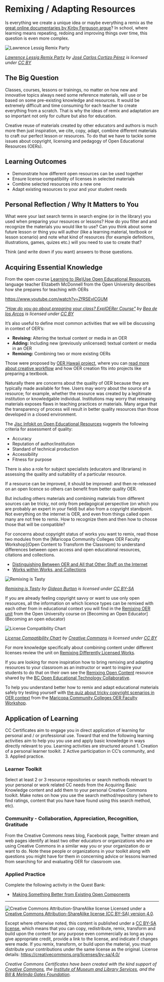 # Remixing / Adapting Resources

Is everything we create a unique idea or maybe everything a remix as the [great online documentaries by Kirby Ferguson argue](http://everythingisaremix.info/watch-the-series/)? In school, where learning means repeating, redoing and improving things over time, this question is even more complex. 

![Lawrence Lessig Remix Party](https://github.com/creativecommons/cc-cert-edu/blob/master/images/teachers/remix-party.jpg "Lawrence Lessig Remix Party")

*[Lawrence Lessig Remix Party](https://flickr.com/photos/josek/2985192607 "Lawrence Lessig Remix Party") by [José Carlos Cortizo Pérez](https://flickr.com/people/josek) is licensed under [CC BY](https://creativecommons.org/licenses/by/2.0/)*

## The Big Question

Classes, courses, lessons or trainings, no matter on how new and innovative topics always need some reference materials, will use or be based on some pre-existing knowledge and resources. It would be extremely difficult and time consuming for each teacher to create everything from a scratch. That is why the ideas of remix and adaptation are so important not only for culture but also for education.

Creative reuse of materials created by other educators and authors is much more then just inspiration, we cite, copy, adapt, combine different materials to craft our perfect lesson or resources. To do that we have to tackle some issues about copyright, licensing and pedagogy of Open Educational Resources (OERs).

## Learning Outcomes

* Demonstrate how different open resources can be used together
* Ensure license compatibility of licenses in selected materials
* Combine selected resources into a new one
* Adapt existing resources to your and your student needs


## Personal Reflection / Why It Matters to You  
  
What were your last search terms in search engine (or in the library) you used when preparing your resources or lessons? How do you filter and and recognize the materials you would like to use? Can you think about some future lesson or thing you will author (like a learning material, textbook or lesson scenario) and note what kind of resources (for example definitions, illustrations, games, quizes etc.) will you need to use to create that?

Think (and write down if you want) answers to those questions. 



## Acquiring Essential Knowledge 

From the open course [Learning to (Re)Use Open Educational Resources](http://www.exploerercourse.org/), language teacher Elizabeth McDonnell from the Open University describes how she prepares for teaching with OERs

https://www.youtube.com/watch?v=ZfRSEvlCGUM

*["How do you go about preparing your class? ExplOERer Course"](https://www.youtube.com/watch?v=ZfRSEvlCGUM) by [Bea de los Arcos](https://www.youtube.com/channel/UCGk2P9Eg7bfBkA9xyO6Z-sA) is licensed under [CC BY](https://creativecommons.org/licenses/by/3.0)*


It’s also useful to define most common activities that we will be discussing in context of OER’s:

* **Revising:** Altering the textual content or media in an OER 
* **Adding:** Including new (previously unlicensed) textual content or media in an OER
* **Remixing:** Combining two or more existing OERs

Those were proposed by [OER Hawaii project](https://oer.hawaii.edu/), where you can [read more about creative workflow](https://oer.hawaii.edu/tag/remixing/) and how OER creation fits into projects like preparing a textbook.  

Naturally there are concerns about the quality of OER because they are typically made available for free. Users may worry about the source of a resource; for example, whether the resource was created by a legitimate institution or knowledgable individual. Institutions may worry that releasing materials exposes flaws in teaching practices or materials. Many argue that the transparency of process will result in better quality resources than those developed in a closed environment.

The [Jisc Infokit on Open Educational Resources](https://www.jisc.ac.uk/guides/open-educational-resources/quality-considerations) suggests the following criteria for assessment of quality:

* Accuracy
* Reputation of author/institution
* Standard of technical production
* Accessibility
* Fitness for purpose

There is also a role for subject specialists (educators and librarians) in assessing the quality and suitability of a particular resource.

If a resource can be improved, it should be improved: and then re-released on an open licence so others can benefit from better quality OER.

But including others materials and combining materials from different sources can be tricky, not only from pedagogical perspective (on which you are probably an expert in your field) but also from a copyright standpoint. Not everything on the internet is OER, and even from things called open many are not free to remix. How to recognize them and then how to choose those that will be compatible? 

For concerns about copyright status of works you want to remix, read those two modules from the [Maricopa Community Colleges OER Faculty Workshop](Open Content to Transform the Classroom) to understand differences between open access and open educational resources, citations and collections.

* [Distinguishing Between OER and All that Other Stuff on the Internet](https://maricopa.instructure.com/courses/805732/pages/distinguishing-between-oer-and-all-that-other-stuff-on-the-internet?module_item_id=5096076)
* [Works within Works, and Collections](https://maricopa.instructure.com/courses/805732/pages/works-within-works-and-collections?module_item_id=5220365)

![Remixing is Tasty](https://github.com/creativecommons/cc-cert-edu/blob/master/images/teachers/remixing-tasty.jpg "Remixing is Tasty")

*[Remixing is Tasty](https://flickr.com/photos/wakingtiger/3156791341 "Remixing is Tasty") by [Gideon Burton](https://flickr.com/people/wakingtiger) is licensed under [CC BY-SA](https://creativecommons.org/licenses/by-sa/2.0/)*
 
If you are already feeling copyright savvy or want to use only open resources, all the information on which licence types can be remixed with each other from in educational context you will find in the [Remixing OER unit](http://www.open.edu/openlearnworks/mod/oucontent/view.php?id=82520&section=2 ) from the Open University course on [Becoming an Open Educator](Becoming an open educator)

![License Compatibility Chart](https://github.com/creativecommons/cc-cert-core/blob/master/images/licenses/license-compatibility-chart.jpg "License Compatibility Chart")

*[License Compatibility Chart](https://wiki.creativecommons.org/wiki/Wiki/cc_license_compatibility) by [Creative Commons](https://creativecommons.org/) is licensed under [CC BY](https://creativecommons.org/licenses/by/4.0/)*

For more knowledge specifically about combining content under different licenses review the unit on [Remixing Differently Licensed Works](../licenses/remixed.md).

If you are looking for more inspiration how to bring remixing and adapting resources to your classroom as an instructor or want to inspire your students to do that on their own see the [Remixing Open Content](http://bcopened.org/resources/mashing-oer/) resource shared  by the [BC Open Educational Technology Collaborative](http://bcopened.org/).


To help you understand better how to remix and adapt educational materials safely try testing yourself with [the quiz about tricky copyright scenarios in OER context](https://maricopa.instructure.com/courses/805732/quizzes/821784?module_item_id=5179463) from the [Maricopa Community Colleges OER Faculty Workshop](https://maricopa.instructure.com/courses/805732/).

## Application of Learning

CC Certificates aim to engage you in direct application of learning for personal and / or professional use. Toward that end the following learning activities aim to help you you use and apply basic knowledge in ways directly relevant to you. Learning activities are structured around 1. Creation of a personal learner toolkit. 2 Active participation in CC’s community, and 3. Applied practice.


### Learner Toolkit

Select at least 2 or 3 resource repositories or search methods relevant to your personal or work related CC needs from the Acquiring Basic Knowledge content and add them to your personal Creative Commons toolkit. Make notes on how you use the search method/repository (where to find ratings, content that you have have found using this search method, etc).


### Community - Collaboration, Appreciation, Recognition, Gratitude

From the Creative Commons news blog, Facebook page, Twitter stream and web pages identify at least two other educators or organizations who are using Creative Commons in a similar way you or your organization do or want to do. Note these people or organizations in your toolkit along with questions you might have for them in concerning advice or lessons learned from searching for and evaluating OER for classroom use. 

### Applied Practice

Complete the following activity in the Quest Bank:

* [Making Something Better from Existing Open Components](https://quests.creativecommons.org/assignments/making-something-better)

----

![Creative Commons Attribution-ShareAlike license](https://github.com/creativecommons/cc-cert-edu/blob/master/images/cc-by-sa-88x31.png "CC BY-SA")
Licensed under a [Creative Commons Attribution-ShareAlike license (CC BY-SA) version 4.0](https://creativecommons.org/licenses/by-sa/4.0/).

Except where otherwise noted, this content is published under a [CC BY-SA license](https://creativecommons.org/licenses/by-sa/4.0/), which means that you can copy, redistribute, remix, transform and build upon the content for any purpose even commercially as long as you give appropriate credit, provide a link to the license, and indicate if changes were made. If you remix, transform, or build upon the material, you must distribute your contributions under the same license as the original.
License details: https://creativecommons.org/licenses/by-sa/4.0/

*Creative Commons Certificates have been created with the kind support of [Creative Commons](http://creativecommons.org/), the [Institute of Museum and Library Services](https://www.imls.gov/), and the [Bill &amp; Melinda Gates Foundation](http://www.gatesfoundation.org/).*

